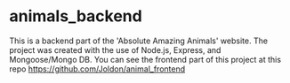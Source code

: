 # animals_backend

This is a backend part of the 'Absolute Amazing Animals' website. The project was created with the use of Node.js, Express, and Mongoose/Mongo DB. 
You can see the frontend part of this project at this repo https://github.com/Joldon/animal_frontend 
